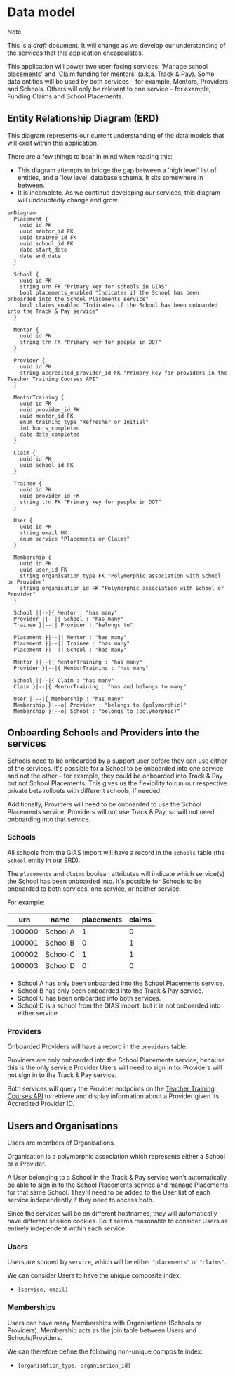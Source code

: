 # Data model

> [!NOTE]
> This is a _draft_ document. It will change as we develop our understanding of the services that this application encapsulates.

This application will power two user-facing services: 'Manage school placements' and 'Claim funding for mentors' (a.k.a. Track & Pay). Some data entities will be used by both services – for example, Mentors, Providers and Schools. Others will only be relevant to one service – for example, Funding Claims and School Placements.

## Entity Relationship Diagram (ERD)

This diagram represents our current understanding of the data models that will exist within this application.

There are a few things to bear in mind when reading this:

- This diagram attempts to bridge the gap between a 'high level' list of entities, and a 'low level' database schema. It sits somewhere in between.
- It is incomplete. As we continue developing our services, this diagram will undoubtedly change and grow.

```mermaid
erDiagram
  Placement {
    uuid id PK
    uuid mentor_id FK
    uuid trainee_id FK
    uuid school_id FK
    date start_date
    date end_date
  }

  School {
    uuid id PK
    string urn FK "Primary key for schools in GIAS"
    bool placements_enabled "Indicates if the School has been onboarded into the School Placements service"
    bool claims_enabled "Indicates if the School has been onboarded into the Track & Pay service"
  }

  Mentor {
    uuid id PK
    string trn FK "Primary key for people in DQT"
  }

  Provider {
    uuid id PK
    string accredited_provider_id FK "Primary key for providers in the Teacher Training Courses API"
  }

  MentorTraining {
    uuid id PK
    uuid provider_id FK
    uuid mentor_id FK
    enum training_type "Refresher or Initial"
    int hours_completed
    date date_completed
  }

  Claim {
    uuid id PK
    uuid school_id FK
  }

  Trainee {
    uuid id PK
    uuid provider_id FK
    string trn FK "Primary key for people in DQT"
  }

  User {
    uuid id PK
    string email UK
    enum service "Placements or Claims"
  }

  Membership {
    uuid id PK
    uuid user_id FK
    string organisation_type FK "Polymorphic association with School or Provider"
    string organisation_id FK "Polymorphic association with School or Provider"
  }

  School ||--|{ Mentor : "has many"
  Provider ||--|{ School : "has many"
  Trainee }|--|| Provider : "belongs to"

  Placement }|--|| Mentor : "has many"
  Placement }|--|| Trainee : "has many"
  Placement }|--|| School : "has many"

  Mentor }|--|{ MentorTraining : "has many"
  Provider }|--|{ MentorTraining : "has many"

  School ||--|{ Claim : "has many"
  Claim }|--|{ MentorTraining : "has and belongs to many"

  User ||--|{ Membership : "has many"
  Membership }|--o| Provider : "belongs to (polymorphic)"
  Membership }|--o| School : "belongs to (polymorphic)"
```

## Onboarding Schools and Providers into the services

Schools need to be onboarded by a support user before they can use either of the services. It's possible for a School to be onboarded into one service and not the other – for example, they could be onboarded into Track & Pay but not School Placements. This gives us the flexibility to run our respective private beta rollouts with different schools, if needed.

Additionally, Providers will need to be onboarded to use the School Placements service. Providers will not use Track & Pay, so will not need onboarding into that service.

### Schools

All schools from the GIAS import will have a record in the `schools` table (the `School` entity in our ERD).

The `placements` and `claims` boolean attributes will indicate which service(s) the School has been onboarded into. It's possible for Schools to be onboarded to both services, one service, or neither service.

For example:

| urn    | name     | placements | claims |
|--------|----------|------------|--------|
| 100000 | School A | 1          | 0      |
| 100001 | School B | 0          | 1      |
| 100002 | School C | 1          | 1      |
| 100003 | School D | 0          | 0      |

- School A has only been onboarded into the School Placements service.
- School B has only been onboarded into the Track & Pay service.
- School C has been onboarded into both services.
- School D is a school from the GIAS import, but it is not onboarded into either service

### Providers

Onboarded Providers will have a record in the `providers` table.

Providers are only onboarded into the School Placements service, because this is the only service Provider Users will need to sign in to. Providers will not sign in to the Track & Pay service.

Both services will query the Provider endpoints on the [Teacher Training Courses API](https://api.publish-teacher-training-courses.service.gov.uk/docs/api-reference.html) to retrieve and display information about a Provider given its Accredited Provider ID.

## Users and Organisations

Users are members of Organisations.

Organisation is a polymorphic association which represents either a School or a Provider.

A User belonging to a School in the Track & Pay service won't automatically be able to sign in to the School Placements service and manage Placements for that same School. They'll need to be added to the User list of each service independently if they need to access both.

Since the services will be on different hostnames, they will automatically have different session cookies. So it seems reasonable to consider Users as entirely independent within each service.

### Users

Users are scoped by `service`, which will be either `"placements"` or `"claims"`.

We can consider Users to have the unique composite index:

- `[service, email]`

### Memberships

Users can have many Memberships with Organisations (Schools or Providers). Membership acts as the join table between Users and Schools/Providers.

We can therefore define the following non-unique composite index:

- `[organisation_type, organisation_id]`
